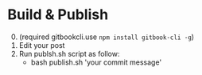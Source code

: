 # Build & Publish
0. (required  gitbookcli.use `npm install gitbook-cli -g`)
1. Edit your post
2. Run publsh.sh script as follow:
   - bash publish.sh 'your commit message'

